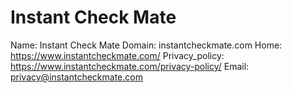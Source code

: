 
# Instant Check Mate

Name: Instant Check Mate
Domain: instantcheckmate.com
Home: https://www.instantcheckmate.com/
Privacy_policy: https://www.instantcheckmate.com/privacy-policy/
Email: privacy@instantcheckmate.com
